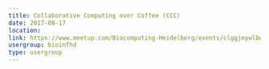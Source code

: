 ```yaml
---
title: Collaborative Computing over Coffee (CCC)
date: 2017-08-17
location: 
link: https://www.meetup.com/Biocomputing-Heidelberg/events/clggjmywlbwb/
usergroup: bioinfhd
type: usergroup
---
```

